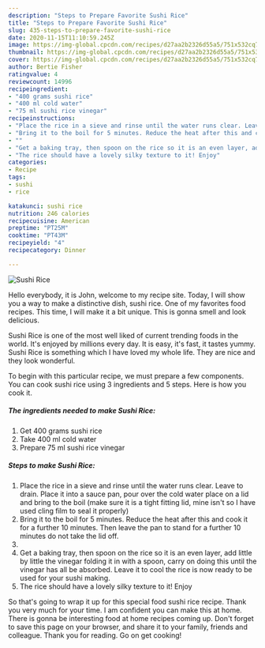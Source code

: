 ```yaml
---
description: "Steps to Prepare Favorite Sushi Rice"
title: "Steps to Prepare Favorite Sushi Rice"
slug: 435-steps-to-prepare-favorite-sushi-rice
date: 2020-11-15T11:10:59.245Z
image: https://img-global.cpcdn.com/recipes/d27aa2b2326d55a5/751x532cq70/sushi-rice-recipe-main-photo.jpg
thumbnail: https://img-global.cpcdn.com/recipes/d27aa2b2326d55a5/751x532cq70/sushi-rice-recipe-main-photo.jpg
cover: https://img-global.cpcdn.com/recipes/d27aa2b2326d55a5/751x532cq70/sushi-rice-recipe-main-photo.jpg
author: Bertie Fisher
ratingvalue: 4
reviewcount: 14996
recipeingredient:
- "400 grams sushi rice"
- "400 ml cold water"
- "75 ml sushi rice vinegar"
recipeinstructions:
- "Place the rice in a sieve and rinse until the water runs clear. Leave to drain. Place it into a sauce pan, pour over the cold water place on a lid and bring to the boil (make sure it is a tight fitting lid, mine isn&#39;t so I have used cling film to seal it properly)"
- "Bring it to the boil for 5 minutes. Reduce the heat after this and cook it for a further 10 minutes. Then leave the pan to stand for a further 10 minutes do not take the lid off."
- ""
- "Get a baking tray, then spoon on the rice so it is an even layer, add little by little the vinegar folding it in with a spoon, carry on doing this until the vinegar has all be absorbed. Leave it to cool the rice is now ready to be used for your sushi making."
- "The rice should have a lovely silky texture to it! Enjoy"
categories:
- Recipe
tags:
- sushi
- rice

katakunci: sushi rice 
nutrition: 246 calories
recipecuisine: American
preptime: "PT25M"
cooktime: "PT43M"
recipeyield: "4"
recipecategory: Dinner

---
```



![Sushi Rice](https://img-global.cpcdn.com/recipes/d27aa2b2326d55a5/751x532cq70/sushi-rice-recipe-main-photo.jpg)

Hello everybody, it is John, welcome to my recipe site. Today, I will show you a way to make a distinctive dish, sushi rice. One of my favorites food recipes. This time, I will make it a bit unique. This is gonna smell and look delicious.

Sushi Rice is one of the most well liked of current trending foods in the world. It's enjoyed by millions every day. It is easy, it's fast, it tastes yummy. Sushi Rice is something which I have loved my whole life. They are nice and they look wonderful.




To begin with this particular recipe, we must prepare a few components. You can cook sushi rice using 3 ingredients and 5 steps. Here is how you cook it.

<!--inarticleads1-->

##### The ingredients needed to make Sushi Rice:

1. Get 400 grams sushi rice
1. Take 400 ml cold water
1. Prepare 75 ml sushi rice vinegar




<!--inarticleads2-->

##### Steps to make Sushi Rice:

1. Place the rice in a sieve and rinse until the water runs clear. Leave to drain. Place it into a sauce pan, pour over the cold water place on a lid and bring to the boil (make sure it is a tight fitting lid, mine isn&#39;t so I have used cling film to seal it properly)
1. Bring it to the boil for 5 minutes. Reduce the heat after this and cook it for a further 10 minutes. Then leave the pan to stand for a further 10 minutes do not take the lid off.
1. 
1. Get a baking tray, then spoon on the rice so it is an even layer, add little by little the vinegar folding it in with a spoon, carry on doing this until the vinegar has all be absorbed. Leave it to cool the rice is now ready to be used for your sushi making.
1. The rice should have a lovely silky texture to it! Enjoy




So that's going to wrap it up for this special food sushi rice recipe. Thank you very much for your time. I am confident you can make this at home. There is gonna be interesting food at home recipes coming up. Don't forget to save this page on your browser, and share it to your family, friends and colleague. Thank you for reading. Go on get cooking!
